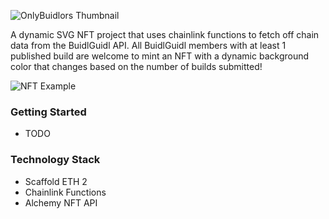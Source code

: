 ![OnlyBuidlors Thumbnail](https://only-buidlors.vercel.app/thumbnail.jpg)

A dynamic SVG NFT project that uses chainlink functions to fetch off chain data from the BuidlGuidl API. All BuidlGuidl members with at least 1 published build are welcome to mint an NFT with a dynamic background color that changes based on the number of builds submitted!

![NFT Example](https://only-buidlors.vercel.app/nft-example.jpg)

### Getting Started

- TODO

### Technology Stack

- Scaffold ETH 2
- Chainlink Functions
- Alchemy NFT API
